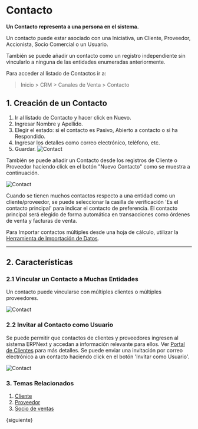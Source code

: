<!-- add-breadcrumbs -->
# Contacto

**Un Contacto representa a una persona en el sistema.**

Un contacto puede estar asociado con una Iniciativa, un Cliente, Proveedor, Accionista, Socio Comercial o un Usuario.

También se puede añadir un contacto como un registro independiente sin vincularlo a ninguna de las entidades enumeradas anteriormente.

Para acceder al listado de Contactos ir a:
> Inicio > CRM > Canales de Venta > Contacto 

## 1. Creación de un Contacto

1. Ir al listado de Contacto y hacer click en Nuevo.
1. Ingresar Nombre y Apellido.
2. Elegir el estado: si el contacto es Pasivo, Abierto a contacto o si ha Respondido. 
3. Ingresar los detalles como correo electrónico, teléfono, etc. 
4. Guardar.
    <img class="screenshot" alt="Contact" src="{{docs_base_url}}/assets/img/crm/contact.png">

También se puede añadir un Contacto desde los registros de Cliente o Proveedor haciendo click en el botón "Nuevo Contacto" como se muestra a continuación.

<img class="screenshot" alt="Contact" src="{{docs_base_url}}/assets/img/crm/contact-from-cust.png">

Cuando se tienen muchos contactos respecto a una entidad como un cliente/proveedor, se puede seleccionar la casilla de verificación 'Es el contacto principal' para indicar el contacto de preferencia. El contacto principal será elegido de forma automática en transacciones como órdenes de venta y facturas de venta. 

Para Importar contactos múltiples desde una hoja de cálculo, utilizar la [Herramienta de Importación de Datos](/docs/user/manual/en/setting-up/data/data-import).

---
## 2. Características

### 2.1 Vincular un Contacto a Muchas Entidades

Un contacto puede vincularse con múltiples clientes o múltiples proveedores.

<img class="screenshot" alt="Contact" src="{{docs_base_url}}/assets/img/crm/link_contact_to_multiple_entities.png">

### 2.2 Invitar al Contacto como Usuario
Se puede permitir que contactos de clientes y proveedores ingresen al sistema ERPNext y accedan a información relevante para ellos. Ver [Portal de Clientes](/docs/user/manual/en/customer-portal) para más detalles.
Se puede enviar una invitación por correo electrónico a un contacto haciendo click en el botón 'Invitar como Usuario'.

<img class="screenshot" alt="Contact" src="{{docs_base_url}}/assets/img/crm/invite_contact_as_a_user.png">

### 3. Temas Relacionados
1. [Cliente](/docs/user/manual/es/CRM/customer)
1. [Proveedor](/docs/user/manual/es/buying/supplier)
1. [Socio de ventas](/docs/user/manual/es/selling/sales-partner)

{siguiente}
